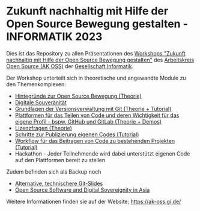 # Zukunft nachhaltig mit Hilfe der Open Source Bewegung gestalten - INFORMATIK 2023

Dies ist das Repository zu allen Präsentationen des [Workshops "Zukunft nachhaltig mit Hilfe der Open Source Bewegung gestalten"](https://informatik2023.gi.de/programmuebersicht.html?action=detail&params%5Bid%5D=37) des [Arbeitskreis Open Source (AK OSS)](https://ak-oss.gi.de/) der [Gesellschaft Informatik](https://gi.de/).

Der Workshop unterteilt sich in theoretische und angewandte Module zu den Themenkomplexen:

- [Hintegründe zur Open Source Bewegung (Theorie)](./open-source.pdf)
- [Digitale Souveränität](./DigitalSovereignty)
- [Grundlagen der Versionsverwaltung mit Git (Theorie + Tutorial)](./Git)
- [Plattformen für das Teilen von Code und deren Wichtigkeit für das eigene Profil - bspw. GitHub und GitLab (Theorie + Demos)](./GitHub-GitLab)
- [Lizenzfragen (Theorie)](./Licenses)
- [Schritte zur Publizierung eigenen Codes (Tutorial)](./Publish-Code)
- [Workflow für das Beitragen von Code zu bestehenden Projekten (Tutorial)](./Workflow)
- Hackathon - Jeder Teilnehmende wird dabei unterstützt eigenen Code auf den Plattformen bereit zu stellen

Zudem befinden sich als Backup noch
- [Alternative, technischere Git-Slides](./Git-Advanced)
- [Open Source Software and Digital Sovereignity in Asia](./Asia)

Weitere Informationen finden sie auf der Website: <https://ak-oss.gi.de/>
